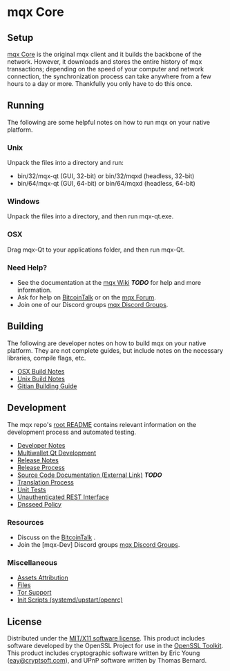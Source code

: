 mqx Core
=====================

Setup
---------------------
[mqx Core](http://mqxcoin.com) is the original mqx client and it builds the backbone of the network. However, it downloads and stores the entire history of mqx transactions; depending on the speed of your computer and network connection, the synchronization process can take anywhere from a few hours to a day or more. Thankfully you only have to do this once.

Running
---------------------
The following are some helpful notes on how to run mqx on your native platform.

### Unix

Unpack the files into a directory and run:

- bin/32/mqx-qt (GUI, 32-bit) or bin/32/mqxd (headless, 32-bit)
- bin/64/mqx-qt (GUI, 64-bit) or bin/64/mqxd (headless, 64-bit)

### Windows

Unpack the files into a directory, and then run mqx-qt.exe.

### OSX

Drag mqx-Qt to your applications folder, and then run mqx-Qt.

### Need Help?

* See the documentation at the [mqx Wiki](https://en.bitcoin.it/wiki/Main_Page) ***TODO***
for help and more information.
* Ask for help on [BitcoinTalk](https://bitcointalk.org/index.php) or on the [mqx Forum](http://mqxcoin.com/).
* Join one of our Discord groups [mqx Discord Groups](https://discord.gg/YcnvMqt).

Building
---------------------
The following are developer notes on how to build mqx on your native platform. They are not complete guides, but include notes on the necessary libraries, compile flags, etc.

- [OSX Build Notes](build-osx.md)
- [Unix Build Notes](build-unix.md)
- [Gitian Building Guide](gitian-building.md)

Development
---------------------
The mqx repo's [root README](https://github.com/eastcoastcrypto/mqx/blob/master/README.md) contains relevant information on the development process and automated testing.

- [Developer Notes](developer-notes.md)
- [Multiwallet Qt Development](multiwallet-qt.md)
- [Release Notes](release-notes.md)
- [Release Process](release-process.md)
- [Source Code Documentation (External Link)](https://dev.visucore.com/bitcoin/doxygen/) ***TODO***
- [Translation Process](translation_process.md)
- [Unit Tests](unit-tests.md)
- [Unauthenticated REST Interface](REST-interface.md)
- [Dnsseed Policy](dnsseed-policy.md)

### Resources

* Discuss on the [BitcoinTalk](https://bitcointalk.org/index.php?topic=1262920.0) .
* Join the [mqx-Dev] Discord groups [mqx Discord Groups](https://discord.gg/YcnvMqt).

### Miscellaneous
- [Assets Attribution](assets-attribution.md)
- [Files](files.md)
- [Tor Support](tor.md)
- [Init Scripts (systemd/upstart/openrc)](init.md)

License
---------------------
Distributed under the [MIT/X11 software license](http://www.opensource.org/licenses/mit-license.php).
This product includes software developed by the OpenSSL Project for use in the [OpenSSL Toolkit](https://www.openssl.org/). This product includes
cryptographic software written by Eric Young ([eay@cryptsoft.com](mailto:eay@cryptsoft.com)), and UPnP software written by Thomas Bernard.
